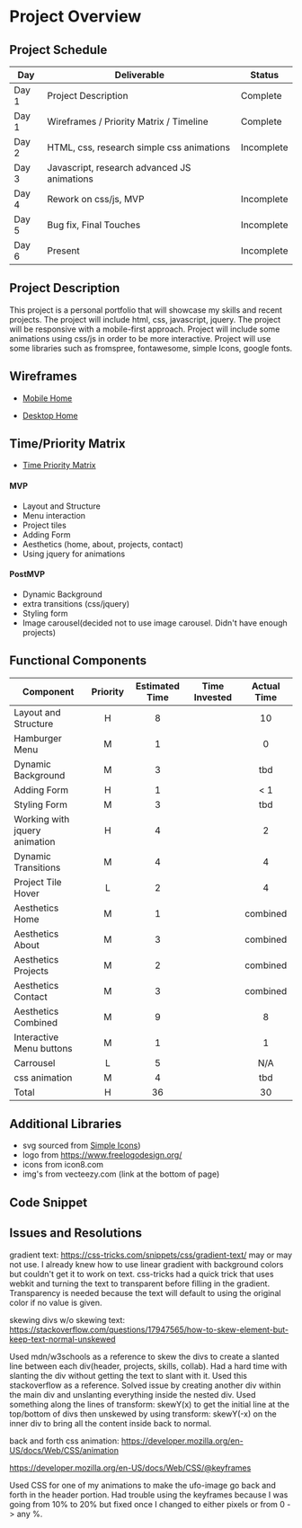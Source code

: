 # Project Overview

## Project Schedule

|  Day | Deliverable | Status
|---|---| ---|
|Day 1| Project Description | Complete
|Day 1| Wireframes / Priority Matrix / Timeline | Complete
|Day 2| HTML, css, research simple css animations | Incomplete
|Day 3| Javascript, research advanced JS animations
|Day 4| Rework on css/js, MVP | Incomplete
|Day 5| Bug fix, Final Touches | Incomplete
|Day 6| Present | Incomplete


## Project Description
This project is a personal portfolio that will showcase my skills and recent projects. The project will include html, css, javascript, jquery.  The project will be responsive with a mobile-first approach. Project will include some animations using css/js in order to be more interactive. Project will use some libraries such as fromspree, fontawesome, simple Icons, google fonts.


## Wireframes

- [Mobile Home](https://i.imgur.com/dHnWZ2u.png)


- [Desktop Home](https://i.imgur.com/8gIn372.png)


## Time/Priority Matrix 

- [Time Priority Matrix](https://i.imgur.com/h97LPOS.png)

#### MVP

- Layout and Structure
- Menu interaction
- Project tiles
- Adding Form
- Aesthetics (home, about, projects, contact)
- Using jquery for animations


#### PostMVP 

- Dynamic Background
- extra transitions (css/jquery)
- Styling form
- Image carousel(decided not to use image carousel. Didn't have enough projects)

## Functional Components

| Component | Priority | Estimated Time | Time Invested | Actual Time |
| --- | :---: |  :---: | :---: | :---: |
| Layout and Structure | H | 8 |  | 10|
| Hamburger Menu | M | 1 |  | 0 |
| Dynamic Background | M | 3 |  | tbd |
| Adding Form | H | 1|  | < 1 |
| Styling Form | M | 3 |  | tbd |
| Working with jquery animation| H | 4 |  | 2 |
| Dynamic Transitions | M | 4 |  | 4 |
| Project Tile Hover | L | 2 |  | 4|
| Aesthetics Home | M | 1 |  | combined |
| Aesthetics About | M | 3 |  | combined |
| Aesthetics Projects | M | 2 |  | combined |
| Aesthetics Contact | M | 3 |  | combined |
| Aesthetics Combined | M | 9 | | 8 |
| Interactive Menu buttons | M | 1 | | 1 |
| Carrousel | L | 5 | | N/A |
| css animation | M | 4 | | tbd |
| Total | H | 36 |  | 30 |

## Additional Libraries
 - svg sourced from [Simple Icons](https://simpleicons.org/))
 - logo from https://www.freelogodesign.org/
 - icons from icon8.com
 - img's from vecteezy.com (link at the bottom of page)
 

## Code Snippet


## Issues and Resolutions
gradient text: https://css-tricks.com/snippets/css/gradient-text/
may or may not use. I already knew how to use linear gradient with background colors but couldn't get it to work on text. css-tricks had a quick trick that uses webkit and turning the text to transparent before filling in the gradient. Transparency is needed because the text will default to using the original color if no value is given.

skewing divs w/o skewing text: https://stackoverflow.com/questions/17947565/how-to-skew-element-but-keep-text-normal-unskewed

Used mdn/w3schools as a reference to skew the divs to create a slanted line between each div(header, projects, skills, collab).  Had a hard time with slanting the div without getting the text to slant with it.  Used this stackoverflow as a reference.  Solved issue by creating another div within the main div and unslanting everything inside the nested div. Used something along the lines of transform: skewY(x) to get the initial line at the top/bottom of divs then unskewed by using transform: skewY(-x) on the inner div to bring all the content inside back to normal.

back and forth css animation: https://developer.mozilla.org/en-US/docs/Web/CSS/animation

https://developer.mozilla.org/en-US/docs/Web/CSS/@keyframes

Used CSS for one of my animations to make the ufo-image go back and forth in the header portion.  Had trouble using the keyframes because I was going from 10% to 20% but fixed once I changed to either pixels or from 0 -> any %. 